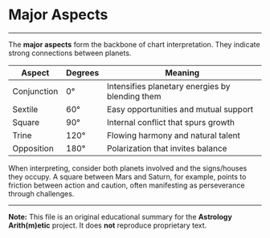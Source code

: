 # Major Aspects

---

The **major aspects** form the backbone of chart interpretation. They indicate strong connections between planets.

| Aspect | Degrees | Meaning |
|-------|---------|---------|
| Conjunction | 0° | Intensifies planetary energies by blending them |
| Sextile | 60° | Easy opportunities and mutual support |
| Square | 90° | Internal conflict that spurs growth |
| Trine | 120° | Flowing harmony and natural talent |
| Opposition | 180° | Polarization that invites balance |

When interpreting, consider both planets involved and the signs/houses they occupy. A square between Mars and Saturn, for example, points to friction between action and caution, often manifesting as perseverance through challenges.

---

**Note:**
This file is an original educational summary for the **Astrology Arith(m)etic** project. It does **not** reproduce proprietary text.
